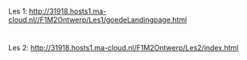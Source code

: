 #
Les 1: http://31918.hosts1.ma-cloud.nl//F1M2Ontwerp/Les1/goedeLandingpage.html
#
Les 2: http://31918.hosts1.ma-cloud.nl/F1M2Ontwerp/Les2/index.html
